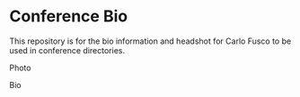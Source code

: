 # Conference Bio
This repository is for the bio information and headshot for Carlo Fusco to be used in conference directories.

Photo

Bio
